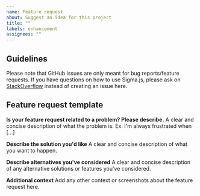 ```yaml
---
name: Feature request
about: Suggest an idea for this project
title: ""
labels: enhancement
assignees: ""
---
```


## Guidelines

Please note that GitHub issues are only meant for bug reports/feature requests.
If you have questions on how to use Sigma.js, please ask on [StackOverflow](https://stackoverflow.com/questions/tagged/sigma.js) instead of creating an issue here.

## Feature request template

**Is your feature request related to a problem? Please describe.**
A clear and concise description of what the problem is. Ex. I'm always frustrated when [...]

**Describe the solution you'd like**
A clear and concise description of what you want to happen.

**Describe alternatives you've considered**
A clear and concise description of any alternative solutions or features you've considered.

**Additional context**
Add any other context or screenshots about the feature request here.
